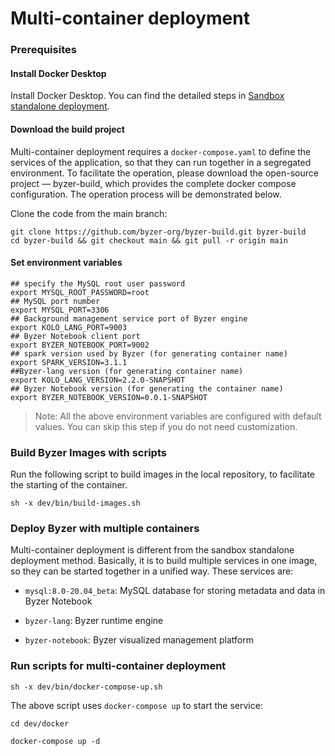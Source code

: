 # Multi-container deployment

### Prerequisites

#### Install Docker Desktop

Install Docker Desktop. You can find the detailed steps in [Sandbox standalone deployment](/byzer-lang/en-us/installation/containerized_deployment/sandbox-standalone.md).

#### Download the build project

Multi-container deployment requires a `docker-compose.yaml`  to define the services of the application, so that they can run together in a segregated environment. To facilitate the operation, please download the open-source project — byzer-build, which provides the complete docker compose configuration. The operation process will be demonstrated below.

Clone the code from the main branch:

```shell
git clone https://github.com/byzer-org/byzer-build.git byzer-build
cd byzer-build && git checkout main && git pull -r origin main
```

#### Set environment variables

```
## specify the MySQL root user password
export MYSQL_ROOT_PASSWORD=root
## MySQL port number
export MYSQL_PORT=3306
## Background management service port of Byzer engine
export KOLO_LANG_PORT=9003
## Byzer Notebook client port
export BYZER_NOTEBOOK_PORT=9002
## spark version used by Byzer (for generating container name)
export SPARK_VERSION=3.1.1
##Byzer-lang version (for generating container name)
export KOLO_LANG_VERSION=2.2.0-SNAPSHOT
## Byzer Notebook version (for generating the container name)
export BYZER_NOTEBOOK_VERSION=0.0.1-SNAPSHOT
```

> Note: All the above environment variables are configured with default values. You can skip this step if you do not need customization. 


### Build Byzer Images with scripts

Run the following script to build images in the local repository, to facilitate the starting of the container.

```
sh -x dev/bin/build-images.sh
```

### Deploy Byzer with multiple containers

Multi-container deployment is different from the sandbox standalone deployment method. Basically, it is to build multiple services in one image, so they can be started together in a unified way. These services are:

- `mysql:8.0-20.04_beta`: MySQL database for storing metadata and data in Byzer Notebook

- `byzer-lang`: Byzer runtime engine

- `byzer-notebook`: Byzer visualized management platform

### Run scripts for multi-container deployment

```
sh -x dev/bin/docker-compose-up.sh
```

The above script uses  `docker-compose up`  to start the service:

```shell
cd dev/docker

docker-compose up -d
```
